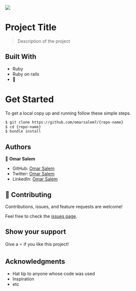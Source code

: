![](https://img.shields.io/badge/ROR-Template-blueviolet)

# Project Title

> Description of the project

## Built With
- Ruby
- Ruby on rails
- 💓

# Get Started
To get a local copy up and running follow these simple steps.

```bash
$ git clone https://github.com/omarsalem7/{repo-name}
$ cd {repo-name}
$ bundle install 
```

## Authors

👤 **Omar Salem**

- GitHub: [Omar Salem](https://github.com/omarsalem7)
- Twitter: [Omar Salem](https://twitter.com/Omar80491499)
- LinkedIn: [Omar Salem](https://www.linkedin.com/in/omar-salem-a6945b177/)


## 🤝 Contributing

Contributions, issues, and feature requests are welcome!

Feel free to check the [issues page](../../issues/).

## Show your support

Give a ⭐️ if you like this project!

## Acknowledgments

- Hat tip to anyone whose code was used
- Inspiration
- etc

